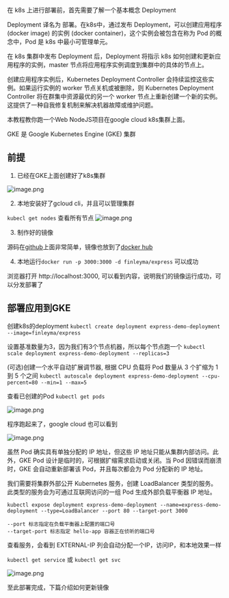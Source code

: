 在 k8s 上进行部署前，首先需要了解一个基本概念 Deployment

Deployment 译名为 部署。在k8s中，通过发布 Deployment，可以创建应用程序 (docker image) 的实例 (docker container)，这个实例会被包含在称为 Pod 的概念中，Pod 是 k8s 中最小可管理单元。

在 k8s 集群中发布 Deployment 后，Deployment 将指示 k8s 如何创建和更新应用程序的实例，master 节点将应用程序实例调度到集群中的具体的节点上。

创建应用程序实例后，Kubernetes Deployment Controller 会持续监控这些实例。如果运行实例的 worker 节点关机或被删除，则 Kubernetes Deployment Controller 将在群集中资源最优的另一个 worker 节点上重新创建一个新的实例。这提供了一种自我修复机制来解决机器故障或维护问题。

本教程教你跑一个Web NodeJS项目在google cloud k8s集群上面。

GKE 是 Google Kubernetes Engine (GKE) 集群

## 前提

1. 已经在GKE上面创建好了k8s集群

![image.png](https://p9-juejin.byteimg.com/tos-cn-i-k3u1fbpfcp/e0ff42219c7c490f9c379636563c4ddb~tplv-k3u1fbpfcp-watermark.image)

2. 本地安装好了gcloud cli，并且可以管理集群

`kubecl get nodes` 查看所有节点
![image.png](https://p9-juejin.byteimg.com/tos-cn-i-k3u1fbpfcp/bd722dfb68984dfbb6515a2de258ebc0~tplv-k3u1fbpfcp-watermark.image)

3. 制作好的镜像

源码在[github](https://github.com/mafeifan/docker-express-demo)上面非常简单，镜像也放到了[docker hub](https://hub.docker.com/repository/docker/finleyma/express)

4. 本地运行`docker run -p 3000:3000 -d finleyma/express` 可以成功

浏览器打开 http://localhost:3000, 可以看到内容，说明我们的镜像运行成功，可以分发部署了

## 部署应用到GKE

创建k8s的deployment
`kubectl create deployment express-demo-deployment --image=finleyma/express`

设置基准数量为3，因为我们有3个节点机器，所以每个节点跑一个
`kubectl scale deployment express-demo-deployment --replicas=3`

(可选)创建一个水平自动扩展调节器, 根据 CPU 负载将 Pod 数量从 3 个扩缩为 1 到 5 个之间
`kubectl autoscale deployment express-demo-deployment --cpu-percent=80 --min=1 --max=5`

查看已创建的Pod
`kubectl get pods`

![image.png](https://p9-juejin.byteimg.com/tos-cn-i-k3u1fbpfcp/7eb6211b4c504e9984232c31eaef98a1~tplv-k3u1fbpfcp-watermark.image)

程序跑起来了，google cloud 也可以看到

![image.png](https://p1-juejin.byteimg.com/tos-cn-i-k3u1fbpfcp/609f64e03492449da35b531e24ec811c~tplv-k3u1fbpfcp-watermark.image)

虽然 Pod 确实具有单独分配的 IP 地址，但这些 IP 地址只能从集群内部访问。此外，GKE Pod 设计是临时的，可根据扩缩需求启动或关闭。当 Pod 因错误而崩溃时，GKE 会自动重新部署该 Pod，并且每次都会为 Pod 分配新的 IP 地址。

我们需要将集群外部公开 Kubernetes 服务，创建 LoadBalancer 类型的服务。此类型的服务会为可通过互联网访问的一组 Pod 生成外部负载平衡器 IP 地址。

`kubectl expose deployment express-demo-deployment --name=express-demo-deployment --type=LoadBalancer --port 80 --target-port 3000`
```
--port 标志指定在负载平衡器上配置的端口号
--target-port 标志指定 hello-app 容器正在侦听的端口号
```

查看服务，会看到 EXTERNAL-IP 列会自动分配一个IP，访问IP，和本地效果一样

`kubectl get service` 或  `kubectl get svc`

![image.png](https://p6-juejin.byteimg.com/tos-cn-i-k3u1fbpfcp/d3e71b923858458da55440347b870a5a~tplv-k3u1fbpfcp-watermark.image)

至此部署完成，下篇介绍如何更新镜像

